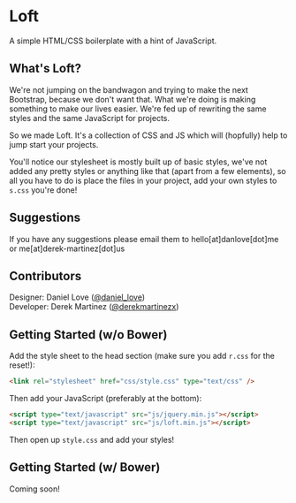 # Loft

A simple HTML/CSS boilerplate with a hint of JavaScript.

## What's Loft?

We're not jumping on the bandwagon and trying to make the next Bootstrap, because we don't want that. What we're doing is making something to make our lives easier. We're fed up of rewriting the same styles and the same JavaScript for projects.

So we made Loft. It's a collection of CSS and JS which will (hopfully) help to jump start your projects.

You'll notice our stylesheet is mostly built up of basic styles, we've not added any pretty styles or anything like that (apart from a few elements), so all you have to do is place the files in your project, add your own styles to `s.css` you're done!

## Suggestions

If you have any suggestions please email them to hello[at]danlove[dot]me or me[at]derek-martinez[dot]us

## Contributors

Designer: Daniel Love ([@daniel_love](http://twitter.com/daniel_love))  
Developer: Derek Martinez ([@derekmartinezx](http://twitter.com/derekmartinezx))

## Getting Started (w/o Bower)

Add the style sheet to the head section (make sure you add 	`r.css` for the reset!):

```HTML
<link rel="stylesheet" href="css/style.css" type="text/css" />
```
  
Then add your JavaScript (preferably at the bottom):

```HTML
<script type="text/javascript" src="js/jquery.min.js"></script>
<script type="text/javascript" src="js/loft.min.js"></script>
```
Then open up `style.css` and add your styles!

## Getting Started (w/ Bower)

Coming soon!
